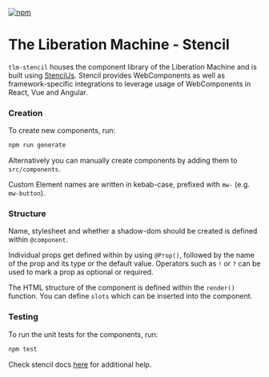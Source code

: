 [![npm](https://img.shields.io/npm/v/tlm-stencil?color=blue)](https://www.npmjs.com/package/tlm-stencil)

# The Liberation Machine - Stencil

`tlm-stencil` houses the component library of the Liberation Machine and is built using [StencilJs](https://stenciljs.com/).
Stencil provides WebComponents as well as framework-specific integrations to leverage usage of WebComponents in React, Vue and Angular.

### Creation

To create new components, run:

```bash
npm run generate
```

Alternatively you can manually create components by adding them to `src/components`.

Custom Element names are written in kebab-case, prefixed with `mw-` (e.g. `mw-button`).

### Structure

Name, stylesheet and whether a shadow-dom should be created is defined within `@component`.

Individual props get defined within by using `@Prop()`,
followed by the name of the prop and its type or the default value.
Operators such as `!` or `?` can be used to mark a prop as optional or required.

The HTML structure of the component is defined within the `render()` function. You can define `slots`
which can be inserted into the component.

### Testing

To run the unit tests for the components, run:

```bash
npm test
```

Check stencil docs [here](https://stenciljs.com/docs/my-first-component) for additional help.